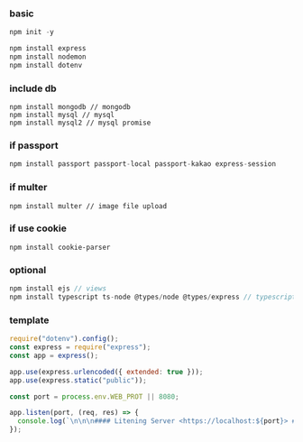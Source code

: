 ### basic
``` javascript
npm init -y

npm install express
npm install nodemon
npm install dotenv
``` 

### include db
```
npm install mongodb // mongodb
npm install mysql // mysql
npm install mysql2 // mysql promise
```

### if passport
``` javascript
npm install passport passport-local passport-kakao express-session
``` 

### if multer
``` 
npm install multer // image file upload
```

### if use cookie
```
npm install cookie-parser
```

### optional
``` javascript
npm install ejs // views
npm install typescript ts-node @types/node @types/express // typescript
```

### template
``` javascript
require("dotenv").config();
const express = require("express");
const app = express();

app.use(express.urlencoded({ extended: true }));
app.use(express.static("public"));

const port = process.env.WEB_PROT || 8080;

app.listen(port, (req, res) => {
  console.log(`\n\n\n#### Litening Server <https://localhost:${port}> ####`);
});

```
